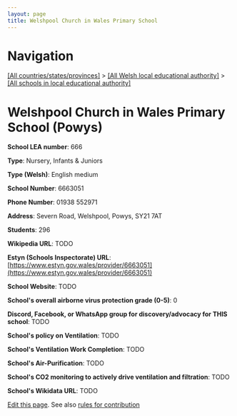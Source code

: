 ```yaml
---
layout: page
title: Welshpool Church in Wales Primary School
---
```

# Navigation

[[All countries/states/provinces]](../../..) > [[All Welsh local educational authority]](../..) > [[All schools in local educational authority]](..)

# Welshpool Church in Wales Primary School (Powys)

**School LEA number**: 666

**Type**: Nursery, Infants & Juniors

**Type (Welsh)**: English medium

**School Number**: 6663051

**Phone Number**: 01938 552971

**Address**: Severn Road, Welshpool, Powys, SY21 7AT

**Students**: 296

**Wikipedia URL**: TODO

**Estyn (Schools Inspectorate) URL**: [https://www.estyn.gov.wales/provider/6663051](https://www.estyn.gov.wales/provider/6663051)

**School Website**: TODO

**School's overall airborne virus protection grade (0-5)**: 0

**Discord, Facebook, or WhatsApp group for discovery/advocacy for THIS school**: TODO

**School's policy on Ventilation**: TODO

**School's Ventilation Work Completion**: TODO

**School's Air-Purification**: TODO

**School's CO2 monitoring to actively drive ventilation and filtration**: TODO

**School's Wikidata URL**: TODO




[Edit this page](https://github.com/ventilate-schools/Wales/edit/prif/./Powys/Welshpool_Church_in_Wales_Primary_School.md). See also [rules for contribution](../../../contribution-rules/)